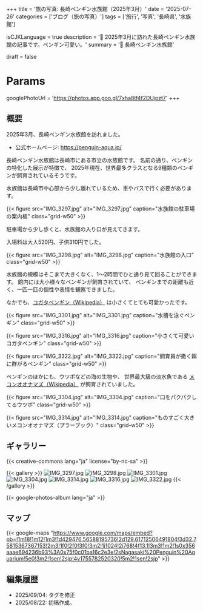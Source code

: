+++
title = '旅の写真: 長崎ペンギン水族館（2025年3月）'
date = '2025-07-26'
categories = ['ブログ（旅の写真）']
tags = ['旅行', '写真', '長崎県', '水族館']

isCJKLanguage = true
description = '🐧 2025年3月に訪れた長崎ペンギン水族館の記事です。ペンギン可愛い。'
summary = '📍 長崎ペンギン水族館'

draft = false

# Params
googlePhotoUrl = 'https://photos.app.goo.gl/7xha8tf4f2DUipzt7'
+++


## 概要

2025年3月、長崎ペンギン水族館を訪れました。

- 公式ホームページ: https://penguin-aqua.jp/

長崎ペンギン水族館は長崎市にある市立の水族館です。
名前の通り、ペンギンの特化した展示が特徴で、
2025年現在、世界最多クラスとなる9種類のペンギンが飼育されているそうです。

水族館は長崎市中心部から少し離れているため、車やバスで行く必要があります。

{{< figure
    src="IMG_3297.jpg"
    alt="IMG_3297.jpg"
    caption="水族館の駐車場の案内板"
    class="grid-w50"
    >}}


駐車場から少し歩くと、水族館の入り口が見えてきます。

入場料は大人520円、子供310円でした。

{{< figure
    src="IMG_3298.jpg"
    alt="IMG_3298.jpg"
    caption="水族館の入口"
    class="grid-w50"
    >}}


水族館の規模はそこまで大きくなく、1〜2時間でひと通り見て回ることができます。
館内には大小様々なペンギンが飼育されていて、
ペンギンまでの距離も近く、一匹一匹の個性や表情を観察できました。

なかでも、[コガタペンギン（Wikipedia）](https://ja.wikipedia.org/wiki/%E3%82%B3%E3%82%AC%E3%82%BF%E3%83%9A%E3%83%B3%E3%82%AE%E3%83%B3) は小さくてとても可愛かったです。

{{< figure
    src="IMG_3301.jpg"
    alt="IMG_3301.jpg"
    caption="水槽を泳ぐペンギン"
    class="grid-w50"
    >}}

{{< figure
    src="IMG_3316.jpg"
    alt="IMG_3316.jpg"
    caption="小さくて可愛いコガタペンギン"
    class="grid-w50"
    >}}

{{< figure
    src="IMG_3322.jpg"
    alt="IMG_3322.jpg"
    caption="飼育員が撒く餌に群がるペンギン"
    class="grid-w50"
    >}}


ペンギンのほかにも、ウツボなどの海の生物や、
世界最大級の淡水魚である [メコンオオナマズ（Wikipedia）](https://ja.wikipedia.org/wiki/%E3%83%A1%E3%82%B3%E3%83%B3%E3%82%AA%E3%82%AA%E3%83%8A%E3%83%9E%E3%82%BA) が飼育されていました。

{{< figure
    src="IMG_3304.jpg"
    alt="IMG_3304.jpg"
    caption="口をパクパクしてるウツボ"
    class="grid-w50"
    >}}

{{< figure
    src="IMG_3314.jpg"
    alt="IMG_3314.jpg"
    caption="ものすごく大きいメコンオオナマズ（プラーブック）"
    class="grid-w50"
    >}}


## ギャラリー

{{< creative-commons lang="ja" license="by-nc-sa" >}}

{{< gallery >}}
  <img src="IMG_3297.jpg" alt="IMG_3297.jpg" class="grid-w33" />
  <img src="IMG_3298.jpg" alt="IMG_3298.jpg" class="grid-w33" />
  <img src="IMG_3301.jpg" alt="IMG_3301.jpg" class="grid-w33" />
  <img src="IMG_3304.jpg" alt="IMG_3304.jpg" class="grid-w33" />
  <img src="IMG_3314.jpg" alt="IMG_3314.jpg" class="grid-w33" />
  <img src="IMG_3316.jpg" alt="IMG_3316.jpg" class="grid-w33" />
  <img src="IMG_3322.jpg" alt="IMG_3322.jpg" class="grid-w33" />
{{< /gallery >}}

{{< google-photos-album lang="ja" >}}


## マップ

{{< google-maps "https://www.google.com/maps/embed?pb=!1m18!1m12!1m3!1d429476.56588195736!2d129.61712506491804!3d32.75815367367153!2m3!1f0!2f0!3f0!3m2!1i1024!2i768!4f13.1!3m3!1m2!1s0x356aaae694236b93%3A0x75f0c01ba16c2e3e!2sNagasaki%20Penguin%20Aquarium!5e0!3m2!1sen!2sjp!4v1755782520320!5m2!1sen!2sjp" >}}


## 編集履歴

- 2025/09/04: タグを修正
- 2025/08/22: 初稿作成。
